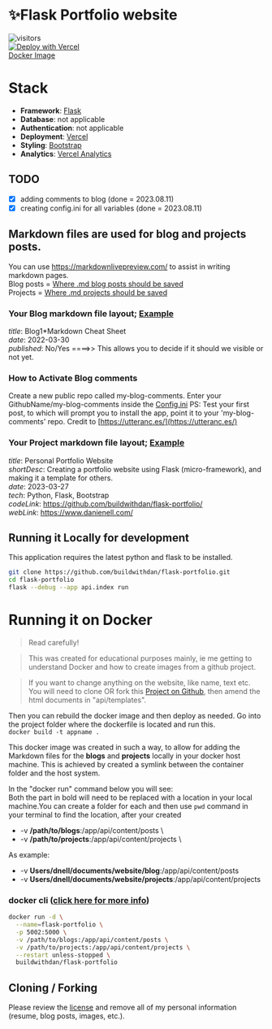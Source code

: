 # ✨Flask Portfolio website

![visitors](https://visitor-badge.laobi.icu/badge?page_id=buildwithdan.flask-portfolio)  
[![Deploy with Vercel](https://vercel.com/button)](https://vercel.com/new/clone?repository-url=https://github.com/buildwithdan/flask-portfolio)  
[Docker Image](https://hub.docker.com/r/buildwithdan/flask-portfolio)

# Stack

- **Framework**: [Flask](https://flask.palletsprojects.com/en/2.2.x/)
- **Database**: not applicable
- **Authentication**: not applicable
- **Deployment**: [Vercel](https://vercel.com)
- **Styling**: [Bootstrap](https://getbootstrap.com/)
- **Analytics**: [Vercel Analytics](https://vercel.com/analytics)

## TODO
- [x] adding comments to blog (done = 2023.08.11)
- [x] creating config.ini for all variables (done = 2023.08.11)

## Markdown files are used for blog and projects posts.

You can use https://markdownlivepreview.com/ to assist in writing markdown pages.  
Blog posts = [Where .md blog posts should be saved](https://github.com/buildwithdan/flask-portfolio/tree/simple/api/content/blogs)  
Projects = [Where .md projects should be saved](https://github.com/buildwithdan/flask-portfolio/tree/simple/api/content/projects)

### Your Blog markdown file layout; [Example](https://raw.githubusercontent.com/buildwithdan/flask-portfolio/simple/api/content/blogs/Blog-1.md?token=GHSAT0AAAAAACAGIQ5MGJYUPQFFRHX2RDR6ZBLBG7A)

_title_: Blog1*Markdown Cheat Sheet  
_date_: 2022-03-30   
_published_: No/Yes ====>> This allows you to decide if it should we visible or not yet.   

### How to Activate Blog comments
Create a new public repo called my-blog-comments.
Enter your GithubName/my-blog-comments inside the [Config.ini](https://github.com/buildwithdan/flask-portfolio/tree/simple/api/config.ini)
PS: Test your first post, to which will prompt you to install the app, point it to your 'my-blog-comments' repo.
Credit to [https://utteranc.es/](https://utteranc.es/)

### Your Project markdown file layout; [Example](https://raw.githubusercontent.com/buildwithdan/flask-portfolio/simple/api/content/projects/project-1.md?token=GHSAT0AAAAAACAGIQ5MPUJGDAFDBRJUIJXYZBLBGOQ)

_title_: Personal Portfolio Website  
_shortDesc_: Creating a portfolio website using Flask (micro-framework), and making it a template for others.  
_date_: 2023-03-27  
_tech_: Python, Flask, Bootstrap  
_codeLink_: https://github.com/buildwithdan/flask-portfolio/  
_webLink_: https://www.danienell.com/


## Running it Locally for development

This application requires the latest python and flask to be installed.

```bash
git clone https://github.com/buildwithdan/flask-portfolio.git
cd flask-portfolio
flask --debug --app api.index run
```

# Running it on Docker

>Read carefully!   

>This was created for educational purposes mainly, ie me getting to understand Docker and how to create images from a github project.

>If you want to change anything on the website, like name, text etc. You will need to clone OR fork this [Project on Github](https://github.com/buildwithdan/flask-portfolio), then amend the html documents in "api/templates".   

Then you can rebuild the docker image and then deploy as needed. Go into the project folder where the dockerfile is located and run this.   
```docker build -t appname .``` 

This docker image was created in such a way, to allow for adding the Markdown files for the <strong>blogs</strong> and <strong>projects</strong> locally in your docker host machine. This is achieved by created a symlink between the container folder and the host system.   

In the "docker run" command below you will see:   
Both the part in bold will need to be replaced with a location in your local machine.You can create a folder for each and then use ```pwd``` command in your terminal to find the location, after your created
 - -v <strong>/path/to/blogs</strong>:/app/api/content/posts \
 - -v <strong>/path/to/projects</strong>:/app/api/content/projects \

As example:
 - -v <strong>Users/dnell/documents/website/blog</strong>:/app/api/content/posts
 - -v <strong>Users/dnell/documents/website/projects</strong>:/app/api/content/projects

### docker cli ([click here for more info](https://docs.docker.com/engine/reference/commandline/cli/))

```bash
docker run -d \
  --name=flask-portfolio \
  -p 5002:5000 \
  -v /path/to/blogs:/app/api/content/posts \
  -v /path/to/projects:/app/api/content/projects \
  --restart unless-stopped \
  buildwithdan/flask-portfolio

```

## Cloning / Forking

Please review the [license](https://github.com/buildwithdan/flask-portfolio/blob/simple/LICENSE.md) and remove all of my personal information (resume, blog posts, images, etc.).

